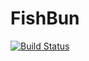 # FishBun
[![Build Status](https://travis-ci.org/sangcomz/FishBun.svg?branch=master)](https://travis-ci.org/sangcomz/FishBun)

